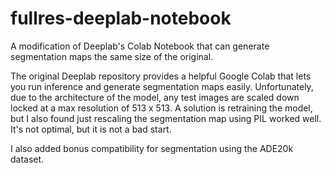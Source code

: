# fullres-deeplab-notebook
A modification of Deeplab's Colab Notebook that can generate segmentation maps the same size of the original.

The original Deeplab repository provides a helpful Google Colab that lets you run inference and generate segmentation maps easily. Unfortunately, due to the architecture of the model, any test images are scaled down locked at a max resolution of 513 x 513. A solution is retraining the model, but I also found just rescaling the segmentation map using PIL worked well. It's not optimal, but it is not a bad start. 

I also added bonus compatibility for segmentation using the ADE20k dataset.
